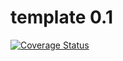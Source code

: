 # template 0.1

[![Coverage Status](https://coveralls.io/repos/github/alu0101327679/template/badge.svg?branch=main)](https://coveralls.io/github/alu0101327679/template?branch=main)